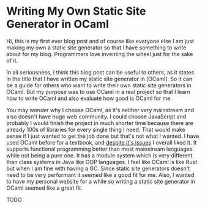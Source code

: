 # Writing My Own Static Site Generator in OCaml

Hi, this is my first ever blog post and of course like everyone else I am just making my own a static site generator so that I have something to write about for my blog.
Programmers love inventing the wheel just for the sake of it.

In all seriousness, I think this blog post can be useful to others, as it states in the title that I have written my static site generator in [OCaml].
So it can be a guide for others who want to write their own static site generators in OCaml.
But my purpose was to use OCaml in a real project so that I learn how to write OCaml and also evaluate how good is OCaml for me.

You may wonder why I choose OCaml, as it's neither very mainstream and also doesn't have huge web community. I could choose JavaScript and probably I would finish the project in much shorter time because there are already 100s of libraries for every single thing I need. That would make sense if I just wanted to get the job done but that's not what I wanted. I have used OCaml before for a textbook, and [despite it's issues](https://borretti.me/article/two-years-ocaml) I overall liked it. It supports functional programming better than most mainstream languages while not being a pure one. It has a module system which is very different than class systems in Java like OOP languages. I feel like OCaml is like Rust but when I am fine with having a GC. Since static site generators doesn't need to be very performant it seemed like a good fit for me. Also, I wanted to have my personal website for a while so writing a static site generator in OCaml seemed like a great fit.

TODO
